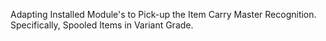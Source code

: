 Adapting Installed Module's to Pick-up the Item Carry Master Recognition.  Specifically, Spooled Items in Variant Grade.
